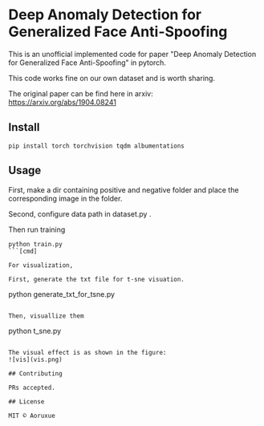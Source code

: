 # Deep Anomaly Detection for Generalized Face Anti-Spoofing

This is an unofficial implemented code for paper "Deep Anomaly Detection for Generalized Face Anti-Spoofing" in pytorch.

This code works fine on our own dataset and is worth sharing.

The original paper can be find here in arxiv: https://arxiv.org/abs/1904.08241 

## Install

```
pip install torch torchvision tqdm albumentations
```

## Usage
First, make a dir containing positive and negative folder and place the corresponding image in the folder. 

Second, configure data path in dataset.py .

Then run training
```
python train.py
```[cmd]

For visualization,

First, generate the txt file for t-sne visuation.
```
python generate_txt_for_tsne.py
```[python]

Then, visuallize them
```
python t_sne.py
```[python]

The visual effect is as shown in the figure:
![vis](vis.png)

## Contributing

PRs accepted.

## License

MIT © Aoruxue